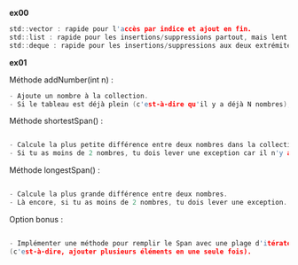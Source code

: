 **ex00**

```c
std::vector : rapide pour l'accès par indice et ajout en fin.
std::list : rapide pour les insertions/suppressions partout, mais lent pour l'accès par indice.
std::deque : rapide pour les insertions/suppressions aux deux extrémités, mais un peu moins performant pour l'accès par indice que std::vector.
```

**ex01**

Méthode addNumber(int n) : 

```c
- Ajoute un nombre à la collection.
- Si le tableau est déjà plein (c'est-à-dire qu'il y a déjà N nombres), il doit lever une exception.
```

Méthode shortestSpan() :

```c

- Calcule la plus petite différence entre deux nombres dans la collection.
- Si tu as moins de 2 nombres, tu dois lever une exception car il n'y a pas assez d'éléments pour calculer un écart.

```


Méthode longestSpan() :

```c

- Calcule la plus grande différence entre deux nombres.
- Là encore, si tu as moins de 2 nombres, tu dois lever une exception.

```

Option bonus :

```c

- Implémenter une méthode pour remplir le Span avec une plage d'itérateurs 
(c'est-à-dire, ajouter plusieurs éléments en une seule fois).

```